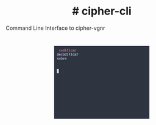 <h1 align="center"># cipher-cli</h1>
Command Line Interface to cipher-vgnr

<h1 align="center">
    <img alt="cipher-cli demo" src="./demo.gif" width="250px" />
</h1>